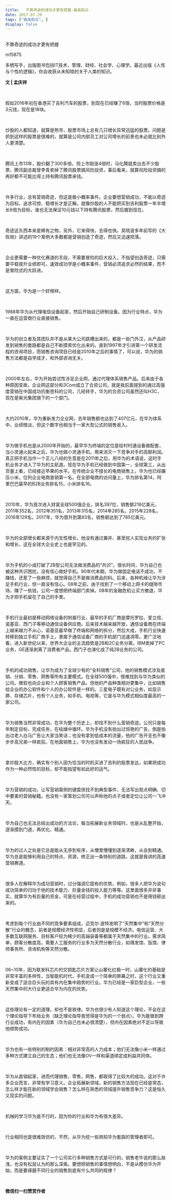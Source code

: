 ```yaml
---
title:   不靠奇迹的成功才更有把握-曲高和众
date: 2017-07-29
tags: ["曲高和众", ]
display: false
---
```



## 



不靠奇迹的成功才更有把握




m15875




多栖写手，出版图书包括IT技术，管理、财经、社会学、心理学。最近出版《人性与个性的逻辑》，你会收获从未知晓的关于人类的知识。


**文 | 孟庆祥** 

&nbsp;

假如2016年初在香港买了吉利汽车的股票，到现在已经赚了6倍，当时股票价格是3元钱，现在是18块。

&nbsp;

炒股的人都知道，就算是熊市，股票市场上总有几只增长异常迅猛的股票。问题是抓到这样的股票是很难的，就算是公司内部员工对公司增长的前景也未必就比别外人更清楚。

&nbsp;

腾讯上市13年，股价翻了300多倍，但上市刚涨4倍时，马化腾就卖出去不少股票，腾讯副总裁曾李青卖掉了腾讯股票搞风险投资，事后看来，就算风险投资搞的再好都不可能比得上持有腾讯股票来钱。

&nbsp;

许多行业，总有营销奇迹，但这是极小概率事件。企业要想营销成功，不能以奇迹为目标。追求可控、稳增长才是正解。就像炒股的人不能把买到吉利股票一年半增长6倍为目标，谁也无法保证10元钱以下持有腾讯股票，然后握到现在。

&nbsp;

奇迹这东西本来是稀有之物，另外，它来得快，去得也快。吴晓波多年前写的《大败局》讲述的19个案例大多数都是营销创造了奇迹，然后又迅速陨落。

&nbsp;

企业更需要一种优化赛道的手段，不需要冒险的巨大投入，不指望创造奇迹，只需要平稳提升业绩即可。速效成功学是小概率事件，营销必须追求必然的结果，而不是冒险式的大跃进。

&nbsp;

这方面，华为是一个好榜样。

&nbsp;

1988年华为从代理电信设备起家，然后开始自己研制设备。因为行业特点，华为一直在运营商行业直接销售。

&nbsp;

华为的创立者及其团队并不是从某大公司跳槽出来的，都是一些门外汉，从产品研发到销售的套路都是自己不断摸索优化出来的。直到1997年才引进第一个研发流程的咨询项目，而销售咨询项目已经是2010年之后的事情了，可以说，华为的销售方法都是自学成才，和外部咨询无关。

&nbsp;

2000年左右，华为开始尝试性涉足企业网，通过代理体系销售产品。后来由于各种原因变故，企业网这部分和3Com成立了合资公司，就是我前面提到的通过高强度营销在中国成功抗衡思科的公司，几经转手，华为的合资公司虽然还叫H3C，现在是紫光集团旗下的一个部门。

&nbsp;

大约2010年，华为重新发力企业网，去年销售额也达到了407亿元，在华为体系中，业绩暗淡，但这个数字也相当于一家大型公式的销售收入。

&nbsp;

华为做手机也是从2000年开始的，最早华为终端的定位是给村村通设备做配套，当小灵通火起来之后，华为也做小灵通手机，用来消灭一下竞争对手的高额利润。真正把手机当作一个正儿八经的生意是在2011年之后，用华为的术语说，这时手机业务才进入了华为的主航道。现在华为手机已经做到中国第一，全球第三，从出货量上看，已经接近苹果的水平。在传统企业不擅长的电商销售上，华为也已经碾压小米，位列企业电商直销第一名。在全部电商的访问量上，华为排名第14，阿里巴巴最早的B2B业务排名15，小米排名16。

&nbsp;

2010年，华为首次进入财富全球500强企业，排名397位，销售额218亿美元，2011年352名，2012年351名，2013年315名，2014年285名，2015年228名，2016年129名，2017年，华为晋升到第83名，销售额达到了785亿美元。

&nbsp;

华为的全部增长都来源于内生性增长，他没有通过兼并、甚至挖人实现业务的扩张和增长，这在全球大企业史上也是罕见的。

&nbsp;

华为手机的小成打破了2B型公司无法做消费品的“共识”。很长时间，华为自己也被这种共识困扰，没有信心做好手机。90年代末期，华为做固定电话不成功，不赚钱，还惹了一些麻烦，就觉得自己不是做消费品的料。后来，各种机缘让华为涉足手机行业，但一直没有信心。08年之前，由于找到了一个移动上网卡的缝隙市场，赚了一些钱，公司一度想把终端部门卖掉。08年的金融危机让买方撤退，华为才把手机留在了自己的手里。

&nbsp;

手机行业最初是移动网络设备的附属行业，最早的手机厂商是摩托罗拉、爱立信、诺基亚、西门子等移动通信设备供应商。后来技术越来越开放，通信设备商在终端上越来越力不从心，诺基亚最早做了终端和网络的拆分，然后大成，手机行业快速转移到独立手机厂商手上，隶属于通信设备厂商的手机部门迅速凋零。更广泛地看，进入新世纪以来，世界大企业的主流趋势是2B和2C业务分离，IBM卖掉了PC业务，GE逐渐剥离了消费者产品，西门子也演化成了纯2B业务的公司。

&nbsp;

手机的成功销售，让华为成为了全球少有的“全科销售”公司，他的销售模式涉及直销、分销、零售、网售等所有主要模式。在全球500强中，很难找到与华为类似的公司。微软也向企业和个人顾客销售产品，但他的产品种类相对更集中，比如销售给企业的办公软件和个人的办公软件是一样的。三星电子既有对公业务，如显示屏、存储芯片，也有个人业务，如手机、电视等，它是与华为模式相似度最高的一家公司。

&nbsp;

华为销售当然非常成功，在华为整个历史上，却找不到什么营销奇迹。公司只是每年制定目标、完成任务，在枯燥中循环。华为手机没有拍出过惊艳的广告，倒是拍出过老人白马广告让大家当笑话；也没有拿到低成本的流量，他的广告开支也不像步步高兄弟一样疯狂。在地面销售上，华为也没有发动一场疯狂的人民战争。

&nbsp;

拿炒股大比方，确实有个别人因为恰当的时机买进了吉利的股票发达，如果把成功作为一种必然性的目标，却不能指望有如此好的运气。

&nbsp;

华为营销的成功，让写营销案例的键盘侠找不到典型事件，无法写出观点明确、切中要害的营销秘籍。也没有一家策划公司可以声称他的点子或者定位让公司一飞冲天。

&nbsp;

华为自己也无法总结出成功的方法论，每当拓展新业务领域时，也是从乱整开始，逐渐摸到门道，再优化、精通。

&nbsp;

华为的过人之处是它总是能从无序到有序，从懵里懵懂到逐渐清晰，从会到精通。华为总是能够利用自己的特点、资源，修正出一条特别的道路，这就是我讲的高速营销赛道。

&nbsp;

很多人在解释华为成功营销时，过分强调它固有的优势。例如，很多人把华为说句成功简单的归功于他的技术能力、巨量金钱的投入能力等等。这里面很多并非事实，就算华为有巨量的资金，可是在经营过程中，手机的成功营销也不是用钱砸出来的。

&nbsp;

考虑到每个行业由不同的竞争要素组成，迈克尔·波特发明了“天然集中”和“天然分散”行业的概念，前者是规模经济性明显，后者则是是规模不经济。电信运营、大多数互联网服务、目标客户较为稀少的高端装备等都属于天然集中的行业。需求简单，顾客分散度高，需要人工服务的行业多为天然分散行业，如理发馆、饭馆、律师事务所、咨询机构等天然分散。

&nbsp;

06~10年，因为联发科芯片的交钥匙芯片方案让山寨化红极一时，山寨化的基础是非常丰富的多样性，当智能机时代，手机变成一个简单的屏幕之时，这个行业又重新变成了适合巨头玩的具有内在集中趋势的行业。华为已经是一家巨型企业，一些天然集中的大行业更适合华为内在的优势。

&nbsp;

这些理论有一定的道理，却也不是铁律。华为也很少有人知道这个理论，不会在这个理论指导下布局业务（缺乏理论指导我觉得是华为的一个弱点）。华为能做到跨行业成功，有内在的因素（华为自己也未必很清楚），但内在因素绝对不足以导致他顺势成功。

&nbsp;

华为也有一些特别的制约因素：相对非常高的人力成本；他们无法像小米一样通过多种方式建立自己的生态；他们也无法像OV一样和渠道绑定成利益共同体。

&nbsp;

华为从直销起家，进而代理销售，零售，网售，都取得了比较大的成功。这对于许多企业而言，非常有学习意义。企业拓展新领域，新的销售方法现在已经是常态，怎么样才能在新的领域学会销售？怎么样在熟悉的领域提升销售竞争力？这是恒久又现实的问题。

&nbsp;

机械的学习华为是不行的，因为你的行业和华为有很大差异。

&nbsp;

行业相同也是很难效仿的，不然，从华为挖一些熟知华为套路的管理者即可。

&nbsp;

华为的案例主要证实了一个公司实行多种销售方式是可行的，销售老牛说的那么肤浅，也没有松鼠认为的那么深奥。要想把销售的事情想明白，不是从模仿华为开始，而是要琢磨不同行业的销售到底有什么共同的规律？

&nbsp;




**微信扫一扫赞赏作者**